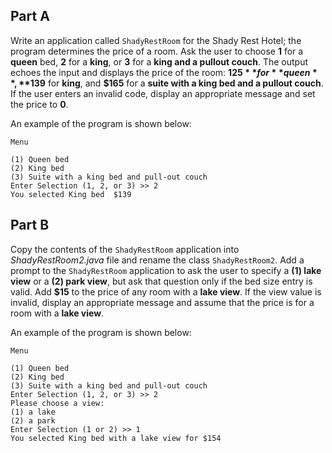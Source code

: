 ## Part A
Write an application called `ShadyRestRoom` for the Shady Rest Hotel; the program determines the price of a room. Ask the user to choose **1** for a **queen** bed, **2** for a **king**, or **3** for a **king and a pullout couch**. The output echoes the input and displays the price of the room: **$125** for **queen**, **$139** for **king**, and **$165** for a **suite with a king bed and a pullout couch**. If the user enters an invalid code, display an appropriate message and set the price to **0**. 

An example of the program is shown below: 
```
Menu

(1) Queen bed
(2) King bed
(3) Suite with a king bed and pull-out couch
Enter Selection (1, 2, or 3) >> 2
You selected King bed  $139
```

## Part B
Copy the contents of the `ShadyRestRoom` application into *ShadyRestRoom2.java* file and rename the class `ShadyRestRoom2`. Add a prompt to the `ShadyRestRoom` application to ask the user to specify a **(1) lake view** or a **(2) park view**, but ask that question only if the bed size entry is valid. Add **$15** to the price of any room with a **lake view**. If the view value is invalid, display an appropriate message and assume that the price is for a room with a **lake view**.

An example of the program is shown below: 

```
Menu

(1) Queen bed
(2) King bed
(3) Suite with a king bed and pull-out couch
Enter Selection (1, 2, or 3) >> 2
Please choose a view:
(1) a lake
(2) a park
Enter Selection (1 or 2) >> 1
You selected King bed with a lake view for $154
```

